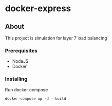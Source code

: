 # docker-express

## About

This project is simulation for layer 7 load balancing

### Prerequisites

- NodeJS
- Docker

### Installing

Run docker compose

```
docker-compose up -d --build
```
